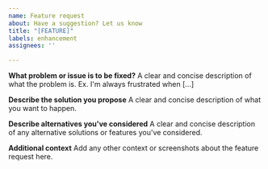 ```yaml
---
name: Feature request
about: Have a suggestion? Let us know
title: "[FEATURE]"
labels: enhancement
assignees: ''

---
```


**What problem or issue is to be fixed?**
A clear and concise description of what the problem is. Ex. I'm always frustrated when [...]

**Describe the solution you propose**
A clear and concise description of what you want to happen.

**Describe alternatives you've considered**
A clear and concise description of any alternative solutions or features you've considered.

**Additional context**
Add any other context or screenshots about the feature request here.
